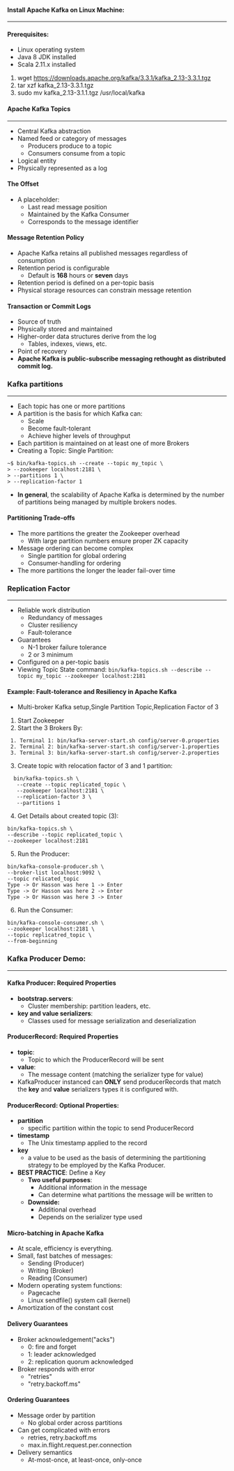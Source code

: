 #### Install Apache Kafka on Linux Machine:
___
#### Prerequisites:

* Linux operating system
* Java 8 JDK installed
* Scala 2.11.x installed

1. wget https://downloads.apache.org/kafka/3.3.1/kafka_2.13-3.3.1.tgz
2. tar xzf kafka_2.13-3.3.1.tgz
3. sudo mv kafka_2.13-3.1.1.tgz /usr/local/kafka

#### Apache Kafka Topics
___
* Central Kafka abstraction
* Named feed or category of messages
  * Producers produce to a topic
  * Consumers consume from a topic
* Logical entity
* Physically represented as a log

#### The Offset
* A placeholder:
  * Last read message position
  * Maintained by the Kafka Consumer
  * Corresponds to the message identifier

#### Message Retention Policy
* Apache Kafka retains all published messages regardless of consumption
* Retention period is configurable
  * Default is **168** hours or **seven** days
* Retention period is defined on a per-topic basis
* Physical storage resources can constrain message retention


#### Transaction or Commit Logs
* Source of truth
* Physically stored and maintained
* Higher-order data structures derive from the log
  * Tables, indexes, views, etc.
* Point of recovery
* **Apache Kafka is public-subscribe messaging rethought as distributed commit log.**

### Kafka partitions
___
* Each topic has one or more partitions
* A partition is the basis for which Kafka can:
  * Scale 
  * Become fault-tolerant
  * Achieve higher levels of throughput
* Each partition is maintained on at least one of more Brokers
* Creating a Topic: Single Partition:
```shell
~$ bin/kafka-topics.sh --create --topic my_topic \
> --zookeeper localhost:2181 \ 
> --partitions 1 \
> --replication-factor 1
```
* **In general**, the scalability of Apache Kafka is determined by the number of partitions being managed by multiple brokers nodes.

#### Partitioning Trade-offs
* The more partitions the greater the Zookeeper overhead
  * With large partition numbers ensure proper ZK capacity
* Message ordering can become complex
  * Single partition for global ordering
  * Consumer-handling for ordering
* The more partitions the longer the leader fail-over time

### Replication Factor
___
* Reliable work distribution
  * Redundancy of messages
  * Cluster resiliency
  * Fault-tolerance
* Guarantees
  * N-1 broker failure tolerance
  * 2 or 3 minimum
* Configured on a per-topic basis
* Viewing Topic State command: `bin/kafka-topics.sh --describe --topic my_topic --zookeeper localhost:2181`

#### Example: Fault-tolerance and Resiliency in Apache Kafka
*  Multi-broker Kafka setup,Single Partition Topic,Replication Factor of 3
1. Start Zookeeper 
2. Start the 3 Brokers By:
 ```shell 
  1. Terminal 1: bin/kafka-server-start.sh config/server-0.properties
  2. Terminal 2: bin/kafka-server-start.sh config/server-1.properties
  3. Terminal 3: bin/kafka-server-start.sh config/server-2.properties
 ```
3. Create topic with relocation factor of 3 and 1 partition:
```shell
  bin/kafka-topics.sh \
   --create --topic replicated_topic \
   --zookeeper localhost:2181 \
   --replication-factor 3 \
   --partitions 1
```
4. Get Details about created topic (3):
```shell
bin/kafka-topics.sh \
--describe --topic replicated_topic \
--zookeeper localhost:2181
```
5. Run the Producer:
```shell
bin/kafka-console-producer.sh \
--broker-list localhost:9092 \
--topic relicated_topic
Type -> Or Hasson was here 1 -> Enter
Type -> Or Hasson was here 2 -> Enter
Type -> Or Hasson was here 3 -> Enter
```
6. Run the Consumer: 
```shell
bin/kafka-console-consumer.sh \
--zookeeper localhost:2181 \
--topic replicatred_topic \
--from-beginning
```

### Kafka Producer Demo:
___
#### Kafka Producer: Required Properties
* **bootstrap.servers**:
  * Cluster membership: partition leaders, etc.
* **key and value serializers**:
  * Classes used for message serialization and deserialization

#### ProducerRecord: Required Properties
* **topic**:
  * Topic to which the ProducerRecord will be sent
* **value**:
  * The message content (matching the serializer type for value)
* KafkaProducer instanced can **ONLY** send producerRecords that match the **key**
and **value** serializers types it is configured with.

#### ProducerRecord: Optional Properties:
* **partition** 
  * specific partition within the topic to send ProducerRecord
* **timestamp**
  * The Unix timestamp applied to the record
* **key**
  * a value to be used as the basis of determining the partitioning strategy to be employed by the Kafka Producer.
* **BEST PRACTICE**: Define a Key
  * **Two useful purposes**:
    * Additional information in the message
    * Can determine what partitions the message will be written to
  * **Downside:**
    * Additional overhead
    * Depends on the serializer type used

#### Micro-batching in Apache Kafka
* At scale, efficiency is everything.
* Small, fast batches of messages:
  * Sending (Producer)
  * Writing (Broker)
  * Reading (Consumer)
* Modern operating system functions: 
  * Pagecache
  * Linux sendfile() system call (kernel)
* Amortization of the constant cost

#### Delivery Guarantees
* Broker acknowledgement("acks")
  * 0: fire and forget
  * 1: leader acknowledged
  * 2: replication quorum acknowledged
* Broker responds with error
  * "retries"
  * "retry.backoff.ms"

#### Ordering Guarantees
* Message order by partition
  * No global order across partitions
* Can get complicated with errors
  * retries, retry.backoff.ms
  * max.in.flight.request.per.connection
* Delivery semantics
  * At-most-once, at least-once, only-once

